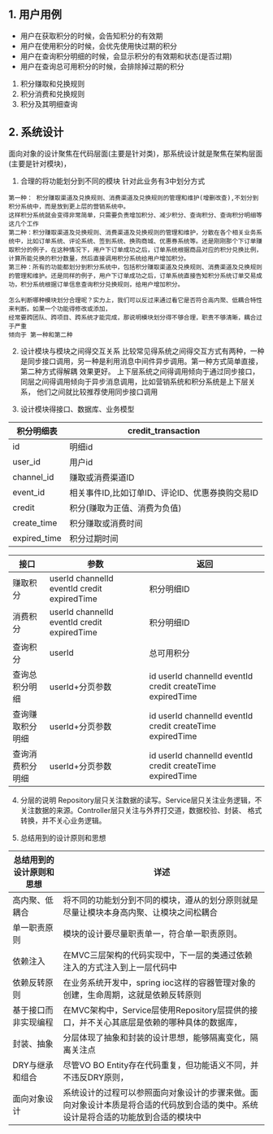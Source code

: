 ## 1. 用户用例
- 用户在获取积分的时候，会告知积分的有效期
- 用户在使用积分的时候，会优先使用快过期的积分
- 用户在查询积分明细的时候，会显示积分的有效期和状态(是否过期)
- 用户在查询总可用积分的时候，会排除掉过期的积分

1. 积分赚取和兑换规则
2. 积分消费和兑换规则
3. 积分及其明细查询

## 2. 系统设计
面向对象的设计聚焦在代码层面(主要是针对类)，那系统设计就是聚焦在架构层面(主要是针对模块)，

1. 合理的将功能划分到不同的模块  针对此业务有3中划分方式
```
第一种： 积分赚取渠道及兑换规则、消费渠道及兑换规则的管理和维护(增删改查),不划分到积分系统中，而是放到更上层的营销系统中。
这样积分系统就会变得非常简单，只需要负责增加积分、减少积分、查询积分、查询积分明细等这几个工作
第二种：积分赚取渠道及兑换规则、消费渠道及兑换规则的管理和维护，分散在各个相关业务系统中，比如订单系统、评论系统、签到系统、换购商城、优惠券系统等。还是刚刚那个下订单赚取积分的例子，在这种情况下，用户下订单成功之后，订单系统根据商品对应的积分兑换比例，计算所能兑换的积分数量，然后直接调用积分系统给用户增加积分。
第三种：所有的功能都划分到积分系统中，包括积分赚取渠道及兑换规则、消费渠道及兑换规则的管理和维护。还是同样的例子，用户下订单成功之后，订单系统直接告知积分系统订单交易成功，积分系统根据订单信息查询积分兑换规则，给用户增加积分。

怎么判断哪种模块划分合理呢？实力上，我们可以反过来通过看它是否符合高内聚、低耦合特性来判断。如果一个功能得修改或添加，
经常要跨团队、跨项目、跨系统才能完成，那说明模块划分得不够合理，职责不够清晰，耦合过于严重
倾向于 第一种和第二种
```
2. 设计模块与模块之间得交互关系
比较常见得系统之间得交互方式有两种，一种是同步接口调用，另一种是利用消息中间件异步调用。第一种方式简单直接，第二种方式得解耦
效果更好。   上下层系统之间得调用倾向于通过同步接口，同层之间得调用倾向于异步消息调用，比如营销系统和积分系统是上下层关系，
他们之间就比较推荐使用同步接口调用

3. 设计模块得接口、数据库、业务模型

|积分明细表|credit_transaction|
|----|----|
|id|明细id|
|user_id|用户id|
|channel_id|赚取或消费渠道ID|
|event_id|相关事件ID,比如订单ID、评论ID、优惠券换购交易ID|
|credit|积分(赚取为正值、消费为负值)|
|create_time|积分赚取或消费时间|
|expired_time|积分过期时间|

|接口|参数|返回|
|----|----|----|
|赚取积分|userId channelId eventId credit expiredTime|积分明细ID|
|消费积分|userId channelId eventId credit expiredTime|积分明细ID|
|查询积分|userId|总可用积分|
|查询总积分明细|userId+分页参数|id userId channelId eventId credit createTime expiredTime|
|查询赚取积分明细|userId+分页参数|id userId channelId eventId credit createTime expiredTime|
|查询消费积分明细|userId+分页参数|id userId channelId eventId credit createTime expiredTime|

4. 分层的说明
Repository层只关注数据的读写。Service层只关注业务逻辑，不关注数据的来源。Controller层只关注与外界打交道，数据校验、封装、
格式转换，并不关心业务逻辑。

5. 总结用到的设计原则和思想

|总结用到的设计原则和思想|详述|
|----|----|
|高内聚、低耦合|将不同的功能划分到不同的模块，遵从的划分原则就是尽量让模块本身高内聚、让模块之间松耦合|
|单一职责原则|模块的设计要尽量职责单一，符合单一职责原则。|
|依赖注入|在MVC三层架构的代码实现中，下一层的类通过依赖注入的方式注入到上一层代码中|
|依赖反转原则|在业务系统开发中，spring ioc这样的容器管理对象的创建，生命周期，这就是依赖反转原则|
|基于接口而非实现编程|在MVC架构中，Service层使用Repository层提供的接口，并不关心其底层是依赖的哪种具体的数据库，|
|封装、抽象|分层体现了抽象和封装的设计思想，能够隔离变化，隔离关注点|
|DRY与继承和组合|尽管VO BO Entity存在代码重复，但功能语义不同，并不违反DRY原则，|
|面向对象设计|系统设计的过程可以参照面向对象设计的步骤来做。面向对象设计本质是将合适的代码放到合适的类中。系统设计是将合适的功能放到合适的模块中|
